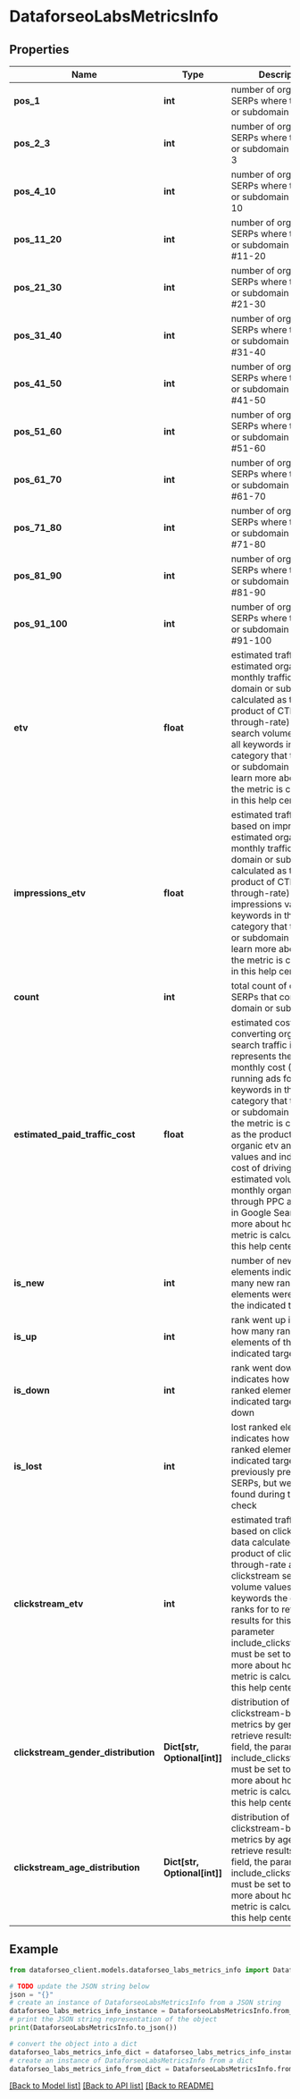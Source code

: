# DataforseoLabsMetricsInfo


## Properties

Name | Type | Description | Notes
------------ | ------------- | ------------- | -------------
**pos_1** | **int** | number of organic SERPs where the domain or subdomain ranks #1 | [optional] 
**pos_2_3** | **int** | number of organic SERPs where the domain or subdomain ranks #2-3 | [optional] 
**pos_4_10** | **int** | number of organic SERPs where the domain or subdomain ranks #4-10 | [optional] 
**pos_11_20** | **int** | number of organic SERPs where the domain or subdomain ranks #11-20 | [optional] 
**pos_21_30** | **int** | number of organic SERPs where the domain or subdomain ranks #21-30 | [optional] 
**pos_31_40** | **int** | number of organic SERPs where the domain or subdomain ranks #31-40 | [optional] 
**pos_41_50** | **int** | number of organic SERPs where the domain or subdomain ranks #41-50 | [optional] 
**pos_51_60** | **int** | number of organic SERPs where the domain or subdomain ranks #51-60 | [optional] 
**pos_61_70** | **int** | number of organic SERPs where the domain or subdomain ranks #61-70 | [optional] 
**pos_71_80** | **int** | number of organic SERPs where the domain or subdomain ranks #71-80 | [optional] 
**pos_81_90** | **int** | number of organic SERPs where the domain or subdomain ranks #81-90 | [optional] 
**pos_91_100** | **int** | number of organic SERPs where the domain or subdomain ranks #91-100 | [optional] 
**etv** | **float** | estimated traffic volume estimated organic monthly traffic to the domain or subdomain calculated as the product of CTR (click-through-rate) and search volume values of all keywords in the category that the domain or subdomain ranks for learn more about how the metric is calculated in this help center article | [optional] 
**impressions_etv** | **float** | estimated traffic volume based on impressions estimated organic monthly traffic to the domain or subdomain calculated as the product of CTR (click-through-rate) and impressions values of all keywords in the category that the domain or subdomain ranks for learn more about how the metric is calculated in this help center article | [optional] 
**count** | **int** | total count of organic SERPs that contain the domain or subdomain | [optional] 
**estimated_paid_traffic_cost** | **float** | estimated cost of converting organic search traffic into paid represents the estimated monthly cost (USD) of running ads for all keywords in the category that the domain or subdomain ranks for the metric is calculated as the product of organic etv and paid cpc values and indicates the cost of driving the estimated volume of monthly organic traffic through PPC advertising in Google Search learn more about how the metric is calculated in this help center article | [optional] 
**is_new** | **int** | number of new ranked elements indicates how many new ranked elements were found for the indicated target | [optional] 
**is_up** | **int** | rank went up indicates how many ranked elements of the indicated target went up | [optional] 
**is_down** | **int** | rank went down indicates how many ranked elements of the indicated target went down | [optional] 
**is_lost** | **int** | lost ranked elements indicates how many ranked elements of the indicated target were previously presented in SERPs, but weren’t found during the last check | [optional] 
**clickstream_etv** | **int** | estimated traffic volume based on clickstream data calculated as the product of click-through-rate and clickstream search volume values of all keywords the domain ranks for to retrieve results for this field, the parameter include_clickstream_data must be set to true learn more about how the metric is calculated in this help center article | [optional] 
**clickstream_gender_distribution** | **Dict[str, Optional[int]]** | distribution of estimated clickstream-based metrics by gender to retrieve results for this field, the parameter include_clickstream_data must be set to true learn more about how the metric is calculated in this help center article | [optional] 
**clickstream_age_distribution** | **Dict[str, Optional[int]]** | distribution of clickstream-based metrics by age to retrieve results for this field, the parameter include_clickstream_data must be set to true learn more about how the metric is calculated in this help center article | [optional] 

## Example

```python
from dataforseo_client.models.dataforseo_labs_metrics_info import DataforseoLabsMetricsInfo

# TODO update the JSON string below
json = "{}"
# create an instance of DataforseoLabsMetricsInfo from a JSON string
dataforseo_labs_metrics_info_instance = DataforseoLabsMetricsInfo.from_json(json)
# print the JSON string representation of the object
print(DataforseoLabsMetricsInfo.to_json())

# convert the object into a dict
dataforseo_labs_metrics_info_dict = dataforseo_labs_metrics_info_instance.to_dict()
# create an instance of DataforseoLabsMetricsInfo from a dict
dataforseo_labs_metrics_info_from_dict = DataforseoLabsMetricsInfo.from_dict(dataforseo_labs_metrics_info_dict)
```
[[Back to Model list]](../README.md#documentation-for-models) [[Back to API list]](../README.md#documentation-for-api-endpoints) [[Back to README]](../README.md)


